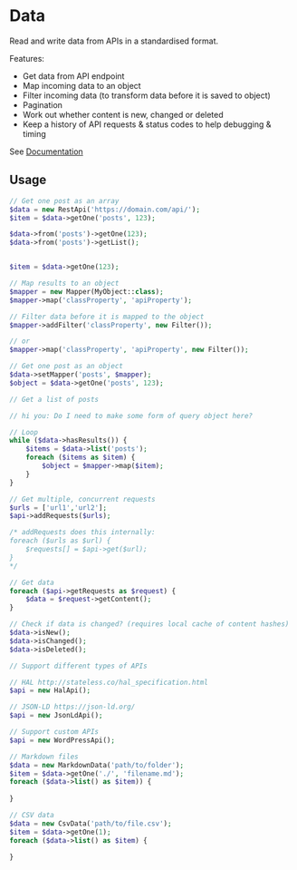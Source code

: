 # Data

Read and write data from APIs in a standardised format. 

Features:

* Get data from API endpoint
* Map incoming data to an object
* Filter incoming data (to transform data before it is saved to object)
* Pagination 
* Work out whether content is new, changed or deleted
* Keep a history of API requests & status codes to help debugging & timing

See [Documentation](docs/README.md)

## Usage

```php
// Get one post as an array
$data = new RestApi('https://domain.com/api/');
$item = $data->getOne('posts', 123);

$data->from('posts')->getOne(123);
$data->from('posts')->getList();


$item = $data->getOne(123);

// Map results to an object
$mapper = new Mapper(MyObject::class);
$mapper->map('classProperty', 'apiProperty');

// Filter data before it is mapped to the object
$mapper->addFilter('classProperty', new Filter());

// or
$mapper->map('classProperty', 'apiProperty', new Filter());

// Get one post as an object
$data->setMapper('posts', $mapper);
$object = $data->getOne('posts', 123);

// Get a list of posts

// hi you: Do I need to make some form of query object here?

// Loop
while ($data->hasResults()) {
    $items = $data->list('posts');
    foreach ($items as $item) {
        $object = $mapper->map($item);
    }
}

// Get multiple, concurrent requests
$urls = ['url1','url2'];
$api->addRequests($urls);

/* addRequests does this internally:
foreach ($urls as $url) {
    $requests[] = $api->get($url);
}
*/

// Get data
foreach ($api->getRequests as $request) {
    $data = $request->getContent();
}

// Check if data is changed? (requires local cache of content hashes)
$data->isNew();
$data->isChanged();
$data->isDeleted();

// Support different types of APIs

// HAL http://stateless.co/hal_specification.html
$api = new HalApi();

// JSON-LD https://json-ld.org/
$api = new JsonLdApi();

// Support custom APIs
$api = new WordPressApi();

// Markdown files
$data = new MarkdownData('path/to/folder');
$item = $data->getOne('./', 'filename.md');
foreach ($data->list() as $item)) {
  
} 

// CSV data
$data = new CsvData('path/to/file.csv');
$item = $data->getOne(1);
foreach ($data->list() as $item) {
  
}

```
